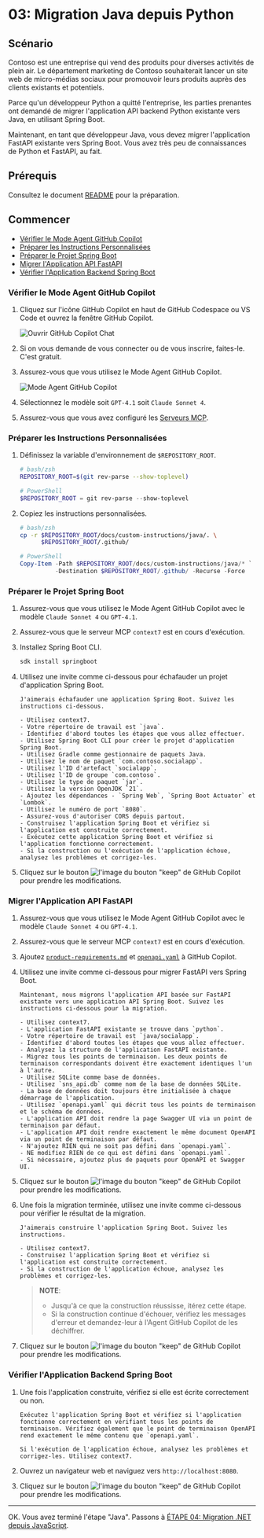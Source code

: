 # 03: Migration Java depuis Python

## Scénario

Contoso est une entreprise qui vend des produits pour diverses activités de plein air. Le département marketing de Contoso souhaiterait lancer un site web de micro-médias sociaux pour promouvoir leurs produits auprès des clients existants et potentiels.

Parce qu'un développeur Python a quitté l'entreprise, les parties prenantes ont demandé de migrer l'application API backend Python existante vers Java, en utilisant Spring Boot.

Maintenant, en tant que développeur Java, vous devez migrer l'application FastAPI existante vers Spring Boot. Vous avez très peu de connaissances de Python et FastAPI, au fait.

## Prérequis

Consultez le document [README](../README.md) pour la préparation.

## Commencer

- [Vérifier le Mode Agent GitHub Copilot](#verifier-le-mode-agent-github-copilot)
- [Préparer les Instructions Personnalisées](#preparer-les-instructions-personnalisees)
- [Préparer le Projet Spring Boot](#preparer-le-projet-spring-boot)
- [Migrer l'Application API FastAPI](#migrer-lapplication-api-fastapi)
- [Vérifier l'Application Backend Spring Boot](#verifier-lapplication-backend-spring-boot)

### Vérifier le Mode Agent GitHub Copilot

1. Cliquez sur l'icône GitHub Copilot en haut de GitHub Codespace ou VS Code et ouvrez la fenêtre GitHub Copilot.

   ![Ouvrir GitHub Copilot Chat](../../docs/images/setup-02.png)

1. Si on vous demande de vous connecter ou de vous inscrire, faites-le. C'est gratuit.
1. Assurez-vous que vous utilisez le Mode Agent GitHub Copilot.

   ![Mode Agent GitHub Copilot](../../docs/images/setup-03.png)

1. Sélectionnez le modèle soit `GPT-4.1` soit `Claude Sonnet 4`.
1. Assurez-vous que vous avez configuré les [Serveurs MCP](./00-setup.md#configurer-les-serveurs-mcp).

### Préparer les Instructions Personnalisées

1. Définissez la variable d'environnement de `$REPOSITORY_ROOT`.

   ```bash
   # bash/zsh
   REPOSITORY_ROOT=$(git rev-parse --show-toplevel)
   ```

   ```powershell
   # PowerShell
   $REPOSITORY_ROOT = git rev-parse --show-toplevel
   ```

1. Copiez les instructions personnalisées.

    ```bash
    # bash/zsh
    cp -r $REPOSITORY_ROOT/docs/custom-instructions/java/. \
          $REPOSITORY_ROOT/.github/
    ```

    ```powershell
    # PowerShell
    Copy-Item -Path $REPOSITORY_ROOT/docs/custom-instructions/java/* `
              -Destination $REPOSITORY_ROOT/.github/ -Recurse -Force
    ```

### Préparer le Projet Spring Boot

1. Assurez-vous que vous utilisez le Mode Agent GitHub Copilot avec le modèle `Claude Sonnet 4` ou `GPT-4.1`.
1. Assurez-vous que le serveur MCP `context7` est en cours d'exécution.
1. Installez Spring Boot CLI.

    ```bash
    sdk install springboot
    ```

1. Utilisez une invite comme ci-dessous pour échafauder un projet d'application Spring Boot.

    ```text
    J'aimerais échafauder une application Spring Boot. Suivez les instructions ci-dessous.

    - Utilisez context7.
    - Votre répertoire de travail est `java`.
    - Identifiez d'abord toutes les étapes que vous allez effectuer.
    - Utilisez Spring Boot CLI pour créer le projet d'application Spring Boot.
    - Utilisez Gradle comme gestionnaire de paquets Java.
    - Utilisez le nom de paquet `com.contoso.socialapp`.
    - Utilisez l'ID d'artefact `socialapp`.
    - Utilisez l'ID de groupe `com.contoso`.
    - Utilisez le type de paquet `jar`.
    - Utilisez la version OpenJDK `21`.
    - Ajoutez les dépendances - `Spring Web`, `Spring Boot Actuator` et `Lombok`.
    - Utilisez le numéro de port `8080`.
    - Assurez-vous d'autoriser CORS depuis partout.
    - Construisez l'application Spring Boot et vérifiez si l'application est construite correctement.
    - Exécutez cette application Spring Boot et vérifiez si l'application fonctionne correctement.
    - Si la construction ou l'exécution de l'application échoue, analysez les problèmes et corrigez-les.
    ```

1. Cliquez sur le bouton ![l'image du bouton "keep"](https://img.shields.io/badge/keep-blue) de GitHub Copilot pour prendre les modifications.

### Migrer l'Application API FastAPI

1. Assurez-vous que vous utilisez le Mode Agent GitHub Copilot avec le modèle `Claude Sonnet 4` ou `GPT-4.1`.
1. Assurez-vous que le serveur MCP `context7` est en cours d'exécution.
1. Ajoutez [`product-requirements.md`](../product-requirements.md) et [`openapi.yaml`](../openapi.yaml) à GitHub Copilot.
1. Utilisez une invite comme ci-dessous pour migrer FastAPI vers Spring Boot.

    ```text
    Maintenant, nous migrons l'application API basée sur FastAPI existante vers une application API Spring Boot. Suivez les instructions ci-dessous pour la migration.
    
    - Utilisez context7.
    - L'application FastAPI existante se trouve dans `python`.
    - Votre répertoire de travail est `java/socialapp`.
    - Identifiez d'abord toutes les étapes que vous allez effectuer.
    - Analysez la structure de l'application FastAPI existante.
    - Migrez tous les points de terminaison. Les deux points de terminaison correspondants doivent être exactement identiques l'un à l'autre.
    - Utilisez SQLite comme base de données.
    - Utilisez `sns_api.db` comme nom de la base de données SQLite.
    - La base de données doit toujours être initialisée à chaque démarrage de l'application.
    - Utilisez `openapi.yaml` qui décrit tous les points de terminaison et le schéma de données.
    - L'application API doit rendre la page Swagger UI via un point de terminaison par défaut.
    - L'application API doit rendre exactement le même document OpenAPI via un point de terminaison par défaut.
    - N'ajoutez RIEN qui ne soit pas défini dans `openapi.yaml`.
    - NE modifiez RIEN de ce qui est défini dans `openapi.yaml`.
    - Si nécessaire, ajoutez plus de paquets pour OpenAPI et Swagger UI.
    ```

1. Cliquez sur le bouton ![l'image du bouton "keep"](https://img.shields.io/badge/keep-blue) de GitHub Copilot pour prendre les modifications.
1. Une fois la migration terminée, utilisez une invite comme ci-dessous pour vérifier le résultat de la migration.

    ```text
    J'aimerais construire l'application Spring Boot. Suivez les instructions.

    - Utilisez context7.
    - Construisez l'application Spring Boot et vérifiez si l'application est construite correctement.
    - Si la construction de l'application échoue, analysez les problèmes et corrigez-les.
    ```

   > **NOTE**:
   >
   > - Jusqu'à ce que la construction réussisse, itérez cette étape.
   > - Si la construction continue d'échouer, vérifiez les messages d'erreur et demandez-leur à l'Agent GitHub Copilot de les déchiffrer.

1. Cliquez sur le bouton ![l'image du bouton "keep"](https://img.shields.io/badge/keep-blue) de GitHub Copilot pour prendre les modifications.

### Vérifier l'Application Backend Spring Boot

1. Une fois l'application construite, vérifiez si elle est écrite correctement ou non.

    ```text
    Exécutez l'application Spring Boot et vérifiez si l'application fonctionne correctement en vérifiant tous les points de terminaison. Vérifiez également que le point de terminaison OpenAPI rend exactement le même contenu que `openapi.yaml`.

    Si l'exécution de l'application échoue, analysez les problèmes et corrigez-les. Utilisez context7.
    ```

1. Ouvrez un navigateur web et naviguez vers `http://localhost:8080`.
1. Cliquez sur le bouton ![l'image du bouton "keep"](https://img.shields.io/badge/keep-blue) de GitHub Copilot pour prendre les modifications.

---

OK. Vous avez terminé l'étape "Java". Passons à [ÉTAPE 04: Migration .NET depuis JavaScript](./04-dotnet.md).